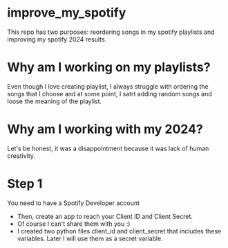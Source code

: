 # improve_my_spotify
This repo has two purposes: reordering songs in my spotify playlists and improving my spotify 2024 results.

# Why am I working on my playlists?
Even though I love creating playlist, I always struggle with ordering the songs that I choose and at some point, I satrt adding random songs and loose the meaning of the playlist. 

# Why am I working with my 2024?
Let's be honest, it was a disappointment because it was lack of human creativity. 

# Step 1
You need to have a Spotify Developer account 
- Then, create an app to reach your Client ID and Client Secret. 
- Of course I can't share them with you :) 
- I created two python files client_id and client_secret that includes these variables. Later I will use them as a secret variable. 


